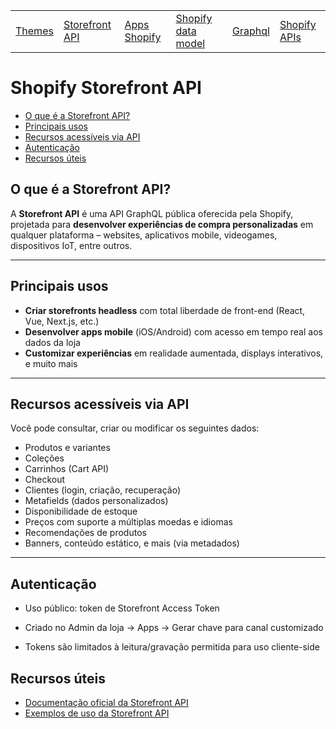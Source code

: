 <div align="center">

<table>
  <tr>
    <td><a href="https://github.com/gabesouto/shopify-fundamentals-course-summary/blob/main/themes.md">Themes</a></td>
    <td><a href="https://github.com/gabesouto/shopify-fundamentals-course-summary/blob/main/storefront.md">Storefront API</a></td>
    <td><a href="https://github.com/gabesouto/shopify-fundamentals-course-summary/blob/main/shopify-apps.md">Apps Shopify</a></td>
    <td><a href="https://github.com/gabesouto/shopify-fundamentals-course-summary/blob/main/shopify-data-model.md">Shopify data model</a></td>
    <td><a href="https://github.com/gabesouto/shopify-fundamentals-course-summary/blob/main/shopify-graphql.md">Graphql</a></td>
    <td><a href="https://github.com/gabesouto/shopify-fundamentals-course-summary/blob/main/shopify-api.md">Shopify APIs</a></td>
  </tr>
</table>

</div>

# Shopify Storefront API

- [O que é a Storefront API?](#o-que-é-a-storefront-api)
- [Principais usos](#principais-usos)
- [Recursos acessíveis via API](#recursos-acessíveis-via-api)
- [Autenticação](#autenticação)
- [Recursos úteis](#recursos-úteis)

## O que é a Storefront API?

A **Storefront API** é uma API GraphQL pública oferecida pela Shopify, projetada para **desenvolver experiências de compra personalizadas** em qualquer plataforma – websites, aplicativos mobile, videogames, dispositivos IoT, entre outros.

---

## Principais usos

- **Criar storefronts headless** com total liberdade de front-end (React, Vue, Next.js, etc.)
- **Desenvolver apps mobile** (iOS/Android) com acesso em tempo real aos dados da loja
- **Customizar experiências** em realidade aumentada, displays interativos, e muito mais

---

## Recursos acessíveis via API

Você pode consultar, criar ou modificar os seguintes dados:

- Produtos e variantes
- Coleções
- Carrinhos (Cart API)
- Checkout
- Clientes (login, criação, recuperação)
- Metafields (dados personalizados)
- Disponibilidade de estoque
- Preços com suporte a múltiplas moedas e idiomas
- Recomendações de produtos
- Banners, conteúdo estático, e mais (via metadados)

---

## Autenticação

- Uso público: token de Storefront Access Token

- Criado no Admin da loja → Apps → Gerar chave para canal customizado

- Tokens são limitados à leitura/gravação permitida para uso cliente-side

## Recursos úteis

- [Documentação oficial da Storefront API](https://shopify.dev/docs/api/storefront)
- [Exemplos de uso da Storefront API](https://shopify.dev/docs/storefront-api/examples)
